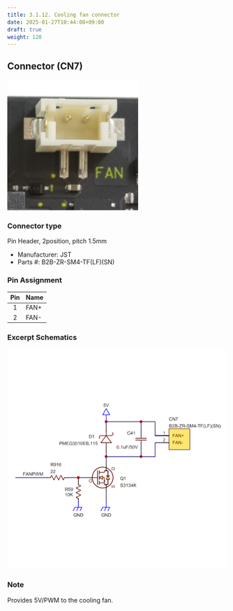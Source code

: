 ```yaml
---
title: 3.1.12. Cooling fan connector
date: 2025-01-27T10:44:08+09:00
draft: true
weight: 120
---
```

## Connector (CN7) #

![Connector_FAN](images/FAN_300x300.png)

### Connector type
Pin Header, 2position, pitch 1.5mm
* Manufacturer: JST
* Parts #: B2B-ZR-SM4-TF(LF)(SN)

### Pin Assignment

|Pin|Name|
|:---:|:---|
|1|FAN+|
|2|FAN-|

### Excerpt Schematics

![Connector_FAN](images/FAN_ExcerptSchematics.png)

### Note
Provides 5V/PWM to the cooling fan.